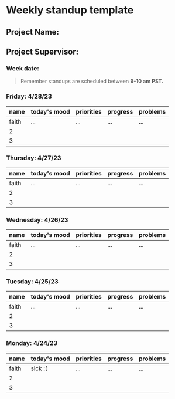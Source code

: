 # Weekly standup template
## Project Name:
## Project Supervisor:
### Week date:

> Remember standups are scheduled between **9-10 am PST.**


### Friday: 4/28/23 

|name|today's mood|priorities|progress|problems|
|---|---|---|---|---|
| faith  | ... | ...  | ... | ... |
| 2  |   |   |   |   |
| 3  |   |   |   |   |

### Thursday: 4/27/23 

|name|today's mood|priorities|progress|problems|
|---|---|---|---|---|
| faith  | ...  | ...  | ... | ... |
| 2  |   |   |   |   |
| 3  |   |   |   |   |

### Wednesday: 4/26/23 

|name|today's mood|priorities|progress|problems|
|---|---|---|---|---|
| faith  | ... | ...  | ... | ... |
| 2  |   |   |   |   |
| 3  |   |   |   |   |

### Tuesday: 4/25/23 

|name|today's mood|priorities|progress|problems|
|---|---|---|---|---|
| faith  | ...  | ...  | ... | ... |
| 2  |   |   |   |   |
| 3  |   |   |   |   |

### Monday: 4/24/23 

|name|today's mood|priorities|progress|problems|
|---|---|---|---|---|
| faith  | sick :( | ...  | ... | ... |
| 2  |   |   |   |   |
| 3  |   |   |   |   |
